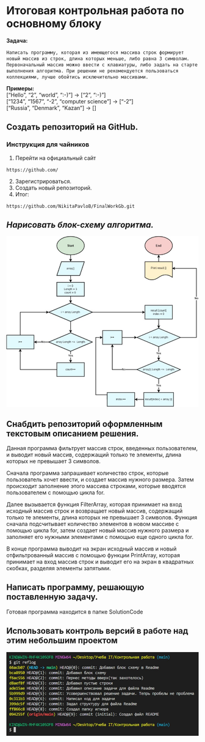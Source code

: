 # __Итоговая контрольная работа по основному блоку__

**Задача:**<br/> 
```
Написать программу, которая из имеющегося массива строк формирует новый массив из строк, длина которых меньше, либо равна 3 символам. Первоначальный массив можно ввести с клавиатуры, либо задать на старте выполнения алгоритма. При решении не рекомендуется пользоваться коллекциями, лучше обойтись исключительно массивами.
```

**Примеры:**<br/> 
[“Hello”, “2”, “world”, “:-)”] → [“2”, “:-)”]<br/>
[“1234”, “1567”, “-2”, “computer science”] → [“-2”]<br/>
[“Russia”, “Denmark”, “Kazan”] → []<br/>


## Создать репозиторий на GitHub.
### __Инструкция для чайников__
1. Перейти на официальный сайт 
```
https://github.com/
```
2. Зарегистрироваться.
3. Создать новый репозиторий.
4. Итог: 
```
https://github.com/NikitaPavloB/FinalWorkGb.git
```

## *Нарисовать блок-схему алгоритма.*

<img src="BlockDiagramPavlov.jpg" alt="BlockDiagramPavlov" width="600"/>

## Снабдить репозиторий оформленным текстовым описанием решения.

Данная программа фильтрует массив строк, введенных пользователем, и выводит новый массив, содержащий только те элементы, длина которых не превышает 3 символов.

Сначала программа запрашивает количество строк, которые пользователь хочет ввести, и создает массив нужного размера. Затем происходит заполнение этого массива строками, которые вводятся пользователем с помощью цикла for.

Далее вызывается функция FilterArray, которая принимает на вход исходный массив строк и возвращает новый массив, содержащий только те элементы, длина которых не превышает 3 символов. Функция сначала подсчитывает количество элементов в новом массиве с помощью цикла for, затем создает новый массив нужного размера и заполняет его нужными элементами с помощью еще одного цикла for.

В конце программа выводит на экран исходный массив и новый отфильтрованный массив с помощью функции PrintArray, которая принимает на вход массив строк и выводит его на экран в квадратных скобках, разделяя элементы запятыми.

## Написать программу, решающую поставленную задачу.

Готовая программа находится в папке SolutionCode

## Использовать контроль версий в работе над этим небольшим проектом

<img src= "Reflog.jpg" alt="BlockDiagramPavlov" width="600"/>
